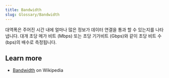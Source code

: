 ```yaml
---
title: Bandwidth
slug: Glossary/Bandwidth
---
```

대역폭은 주어진 시간 내에 얼마나 많은 정보가 데이터 연결을 통과 할 수 있는지를 나타냅니다. 대개 초당 메가 비트 (Mbps) 또는 초당 기가비트 (Gbps)와 같이 초당 비트 수 (bps)의 배수로 측정됩니다.

## Learn more

- [Bandwidth](https://en.wikipedia.org/wiki/Bandwidth) on Wikipedia
